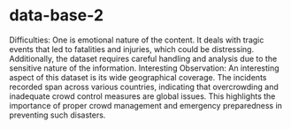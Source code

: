 # data-base-2
Difficulties: One is emotional nature of the content. It deals with tragic events that led to fatalities and injuries, which could be distressing. Additionally, the dataset  requires careful handling and analysis due to the sensitive nature of the information.
Interesting Observation: An interesting aspect of this dataset is its wide geographical coverage. The incidents recorded span across various countries, indicating that overcrowding and inadequate crowd control measures are global issues. This highlights the importance of proper crowd management and emergency preparedness in preventing such disasters.
